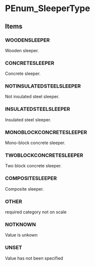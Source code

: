 # PEnum_SleeperType


<!-- end of short definition -->
## Items

### WOODENSLEEPER
Wooden sleeper.

### CONCRETESLEEPER
Concrete sleeper.

### NOTINSULATEDSTEELSLEEPER
Not insulated steel sleeper.

### INSULATEDSTEELSLEEPER
Insulated steel sleeper.

### MONOBLOCKCONCRETESLEEPER
Mono-block concrete sleeper.

### TWOBLOCKCONCRETESLEEPER
Two block concrete sleeper.

### COMPOSITESLEEPER
Composite sleeper.

### OTHER
required category not on scale

### NOTKNOWN
Value is unkown

### UNSET
Value has not been specified
